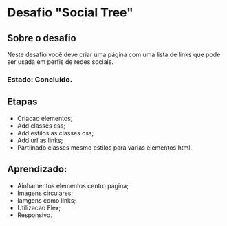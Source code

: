 # Desafio "Social Tree"

## Sobre o desafio 

Neste desafio você deve criar uma página com uma lista de links que pode ser usada em perfis de redes sociais.

### Estado: Concluído.

## Etapas
<ul>
<li>Criacao elementos;</li>
<li>Add classes css;</li>
<li>Add estilos as classes css;</li>
<li>Add url as links;</li>
<li>Partlinado classes mesmo estilos para varias elementos html.</li>
</ul>

## Aprendizado:
<ul>
<li>Ainhamentos elementos centro pagina;</li>
<li>Imagens circulares;</li>
<li>Iamgens como links;</li>
<li>Utilizacao Flex;</li>
<li>Responsivo.</li>
</ul>
